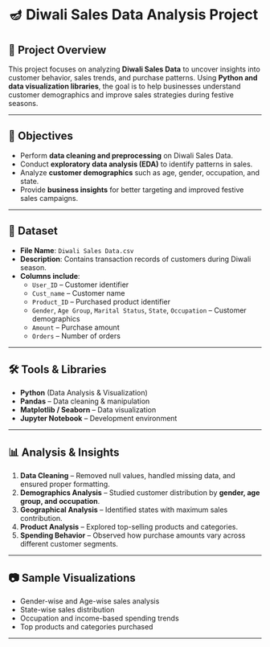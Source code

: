# 🪔 Diwali Sales Data Analysis Project  

## 📌 Project Overview  
This project focuses on analyzing **Diwali Sales Data** to uncover insights into customer behavior, sales trends, and purchase patterns. Using **Python and data visualization libraries**, the goal is to help businesses understand customer demographics and improve sales strategies during festive seasons.  

---

## 🎯 Objectives  
- Perform **data cleaning and preprocessing** on Diwali Sales Data.  
- Conduct **exploratory data analysis (EDA)** to identify patterns in sales.  
- Analyze **customer demographics** such as age, gender, occupation, and state.  
- Provide **business insights** for better targeting and improved festive sales campaigns.  

---

## 📂 Dataset  
- **File Name**: `Diwali Sales Data.csv`  
- **Description**: Contains transaction records of customers during Diwali season.  
- **Columns include**:  
  - `User_ID` – Customer identifier  
  - `Cust_name` – Customer name  
  - `Product_ID` – Purchased product identifier  
  - `Gender`, `Age Group`, `Marital Status`, `State`, `Occupation` – Customer demographics  
  - `Amount` – Purchase amount  
  - `Orders` – Number of orders  

---

## 🛠️ Tools & Libraries  
- **Python** (Data Analysis & Visualization)  
- **Pandas** – Data cleaning & manipulation  
- **Matplotlib / Seaborn** – Data visualization  
- **Jupyter Notebook** – Development environment  

---

## 📊 Analysis & Insights  
1. **Data Cleaning** – Removed null values, handled missing data, and ensured proper formatting.  
2. **Demographics Analysis** – Studied customer distribution by **gender, age group, and occupation**.  
3. **Geographical Analysis** – Identified states with maximum sales contribution.  
4. **Product Analysis** – Explored top-selling products and categories.  
5. **Spending Behavior** – Observed how purchase amounts vary across different customer segments.  

---

## 📷 Sample Visualizations  
- Gender-wise and Age-wise sales analysis  
- State-wise sales distribution  
- Occupation and income-based spending trends  
- Top products and categories purchased  

---
